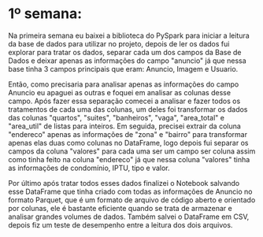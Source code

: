 # **1º semana:**
Na primeira semana eu baixei a biblioteca do PySpark para iniciar a leitura da base de dados para utilizar no projeto, depois de ler os dados fui explorar para tratar os dados, separar cada um dos campos da Base de Dados e deixar apenas as informações do campo "anuncio" já que nessa base tinha 3 campos principais que eram: Anuncio, Imagem e Usuario.

Então, como precisaria para analisar apenas as informações do campo Anuncio eu apaguei as outras e foquei em analisar as colunas desse campo. Após fazer essa separação comecei a analisar e fazer todos os tratamentos de cada uma das colunas, um deles foi transformar os dados das colunas "quartos", "suites", "banheiros", "vaga", "area_total" e "area_util" de listas para inteiros. Em seguida, precisei extrair da coluna "endereco" apenas as informações de "zona" e "bairro" para transformar apenas elas duas como colunas no DataFrame, logo depois fui separar os campos da coluna "valores" para cada uma ser um campo ser coluna assim como tinha feito na coluna "endereco" já que nessa coluna "valores" tinha as informações de condomínio, IPTU, tipo e valor.

Por último após tratar todos esses dados finalizei o Notebook salvando esse DataFrame que tinha criado com todas as informações de Anuncio no formato Parquet, que é um formato de arquivo de código aberto e orientado por colunas, ele é bastante eficiente quando se trata de armazenar e analisar grandes volumes de dados. Também salvei o DataFrame em CSV, depois fiz um teste de desempenho entre a leitura dos dois arquivos.

